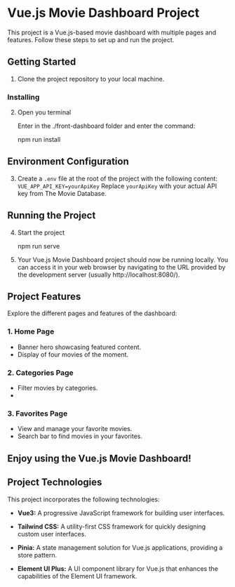 # Vue.js Movie Dashboard Project

This project is a Vue.js-based movie dashboard with multiple pages and features. Follow these steps to set up and run the project.

## Getting Started

1. Clone the project repository to your local machine.

### Installing

2. Open you terminal

    Enter in the ./front-dashboard folder and enter the command:
    


    npm run install


## Environment Configuration

3. Create a `.env` file at the root of the project with the following content:
`VUE_APP_API_KEY=yourApiKey`
Replace `yourApiKey` with your actual API key from The Movie Database.

## Running the Project

4. Start the project

    npm run serve
   
6. Your Vue.js Movie Dashboard project should now be running locally. You can access it in your web browser by navigating to the URL provided by the development server (usually http://localhost:8080/).

## Project Features

Explore the different pages and features of the dashboard:

### 1. Home Page

- Banner hero showcasing featured content.
- Display of four movies of the moment.

### 2. Categories Page

- Filter movies by categories.
- 
### 3. Favorites Page

- View and manage your favorite movies.
- Search bar to find movies in your favorites.

## Enjoy using the Vue.js Movie Dashboard!

## Project Technologies

This project incorporates the following technologies:

- **Vue3:** A progressive JavaScript framework for building user interfaces.

- **Tailwind CSS:** A utility-first CSS framework for quickly designing custom user interfaces.

- **Pinia:** A state management solution for Vue.js applications, providing a store pattern.

- **Element UI Plus:** A UI component library for Vue.js that enhances the capabilities of the Element UI framework.
